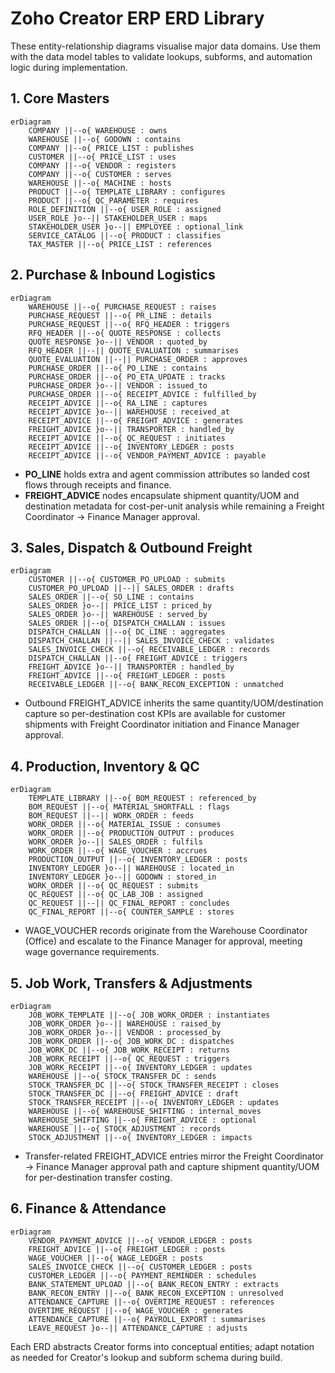 # Zoho Creator ERP ERD Library

These entity-relationship diagrams visualise major data domains. Use them with the data model tables to validate lookups, subforms, and automation logic during implementation.

## 1. Core Masters
```mermaid
erDiagram
    COMPANY ||--o{ WAREHOUSE : owns
    WAREHOUSE ||--o{ GODOWN : contains
    COMPANY ||--o{ PRICE_LIST : publishes
    CUSTOMER ||--o{ PRICE_LIST : uses
    COMPANY ||--o{ VENDOR : registers
    COMPANY ||--o{ CUSTOMER : serves
    WAREHOUSE ||--o{ MACHINE : hosts
    PRODUCT ||--o{ TEMPLATE_LIBRARY : configures
    PRODUCT ||--o{ QC_PARAMETER : requires
    ROLE_DEFINITION ||--o{ USER_ROLE : assigned
    USER_ROLE }o--|| STAKEHOLDER_USER : maps
    STAKEHOLDER_USER }o--|| EMPLOYEE : optional_link
    SERVICE_CATALOG ||--o{ PRODUCT : classifies
    TAX_MASTER ||--o{ PRICE_LIST : references
```

## 2. Purchase & Inbound Logistics
```mermaid
erDiagram
    WAREHOUSE ||--o{ PURCHASE_REQUEST : raises
    PURCHASE_REQUEST ||--o{ PR_LINE : details
    PURCHASE_REQUEST ||--o{ RFQ_HEADER : triggers
    RFQ_HEADER ||--o{ QUOTE_RESPONSE : collects
    QUOTE_RESPONSE }o--|| VENDOR : quoted_by
    RFQ_HEADER ||--|| QUOTE_EVALUATION : summarises
    QUOTE_EVALUATION ||--|| PURCHASE_ORDER : approves
    PURCHASE_ORDER ||--o{ PO_LINE : contains
    PURCHASE_ORDER ||--o{ PO_ETA_UPDATE : tracks
    PURCHASE_ORDER }o--|| VENDOR : issued_to
    PURCHASE_ORDER ||--o{ RECEIPT_ADVICE : fulfilled_by
    RECEIPT_ADVICE ||--o{ RA_LINE : captures
    RECEIPT_ADVICE }o--|| WAREHOUSE : received_at
    RECEIPT_ADVICE ||--o{ FREIGHT_ADVICE : generates
    FREIGHT_ADVICE }o--|| TRANSPORTER : handled_by
    RECEIPT_ADVICE ||--o{ QC_REQUEST : initiates
    RECEIPT_ADVICE ||--o{ INVENTORY_LEDGER : posts
    RECEIPT_ADVICE ||--o{ VENDOR_PAYMENT_ADVICE : payable
```

- **PO_LINE** holds extra and agent commission attributes so landed cost flows through receipts and finance.
- **FREIGHT_ADVICE** nodes encapsulate shipment quantity/UOM and destination metadata for cost-per-unit analysis while remaining a Freight Coordinator → Finance Manager approval.

## 3. Sales, Dispatch & Outbound Freight
```mermaid
erDiagram
    CUSTOMER ||--o{ CUSTOMER_PO_UPLOAD : submits
    CUSTOMER_PO_UPLOAD ||--|| SALES_ORDER : drafts
    SALES_ORDER ||--o{ SO_LINE : contains
    SALES_ORDER }o--|| PRICE_LIST : priced_by
    SALES_ORDER }o--|| WAREHOUSE : served_by
    SALES_ORDER ||--o{ DISPATCH_CHALLAN : issues
    DISPATCH_CHALLAN ||--o{ DC_LINE : aggregates
    DISPATCH_CHALLAN ||--|| SALES_INVOICE_CHECK : validates
    SALES_INVOICE_CHECK ||--o{ RECEIVABLE_LEDGER : records
    DISPATCH_CHALLAN ||--o{ FREIGHT_ADVICE : triggers
    FREIGHT_ADVICE }o--|| TRANSPORTER : handled_by
    FREIGHT_ADVICE ||--o{ FREIGHT_LEDGER : posts
    RECEIVABLE_LEDGER ||--o{ BANK_RECON_EXCEPTION : unmatched
```

- Outbound FREIGHT_ADVICE inherits the same quantity/UOM/destination capture so per-destination cost KPIs are available for customer shipments with Freight Coordinator initiation and Finance Manager approval.

## 4. Production, Inventory & QC
```mermaid
erDiagram
    TEMPLATE_LIBRARY ||--o{ BOM_REQUEST : referenced_by
    BOM_REQUEST ||--o{ MATERIAL_SHORTFALL : flags
    BOM_REQUEST ||--|| WORK_ORDER : feeds
    WORK_ORDER ||--o{ MATERIAL_ISSUE : consumes
    WORK_ORDER ||--o{ PRODUCTION_OUTPUT : produces
    WORK_ORDER }o--|| SALES_ORDER : fulfils
    WORK_ORDER ||--o{ WAGE_VOUCHER : accrues
    PRODUCTION_OUTPUT ||--o{ INVENTORY_LEDGER : posts
    INVENTORY_LEDGER }o--|| WAREHOUSE : located_in
    INVENTORY_LEDGER }o--|| GODOWN : stored_in
    WORK_ORDER ||--o{ QC_REQUEST : submits
    QC_REQUEST ||--o{ QC_LAB_JOB : assigned
    QC_REQUEST ||--|| QC_FINAL_REPORT : concludes
    QC_FINAL_REPORT ||--o{ COUNTER_SAMPLE : stores
```

- WAGE_VOUCHER records originate from the Warehouse Coordinator (Office) and escalate to the Finance Manager for approval, meeting wage governance requirements.

## 5. Job Work, Transfers & Adjustments
```mermaid
erDiagram
    JOB_WORK_TEMPLATE ||--o{ JOB_WORK_ORDER : instantiates
    JOB_WORK_ORDER }o--|| WAREHOUSE : raised_by
    JOB_WORK_ORDER }o--|| VENDOR : processed_by
    JOB_WORK_ORDER ||--o{ JOB_WORK_DC : dispatches
    JOB_WORK_DC ||--o{ JOB_WORK_RECEIPT : returns
    JOB_WORK_RECEIPT ||--o{ QC_REQUEST : triggers
    JOB_WORK_RECEIPT ||--o{ INVENTORY_LEDGER : updates
    WAREHOUSE ||--o{ STOCK_TRANSFER_DC : sends
    STOCK_TRANSFER_DC ||--o{ STOCK_TRANSFER_RECEIPT : closes
    STOCK_TRANSFER_DC ||--o{ FREIGHT_ADVICE : draft
    STOCK_TRANSFER_RECEIPT ||--o{ INVENTORY_LEDGER : updates
    WAREHOUSE ||--o{ WAREHOUSE_SHIFTING : internal_moves
    WAREHOUSE_SHIFTING ||--o{ FREIGHT_ADVICE : optional
    WAREHOUSE ||--o{ STOCK_ADJUSTMENT : records
    STOCK_ADJUSTMENT ||--o{ INVENTORY_LEDGER : impacts
```

- Transfer-related FREIGHT_ADVICE entries mirror the Freight Coordinator → Finance Manager approval path and capture shipment quantity/UOM for per-destination transfer costing.

## 6. Finance & Attendance
```mermaid
erDiagram
    VENDOR_PAYMENT_ADVICE ||--o{ VENDOR_LEDGER : posts
    FREIGHT_ADVICE ||--o{ FREIGHT_LEDGER : posts
    WAGE_VOUCHER ||--o{ WAGE_LEDGER : posts
    SALES_INVOICE_CHECK ||--o{ CUSTOMER_LEDGER : posts
    CUSTOMER_LEDGER ||--o{ PAYMENT_REMINDER : schedules
    BANK_STATEMENT_UPLOAD ||--o{ BANK_RECON_ENTRY : extracts
    BANK_RECON_ENTRY ||--o{ BANK_RECON_EXCEPTION : unresolved
    ATTENDANCE_CAPTURE ||--o{ OVERTIME_REQUEST : references
    OVERTIME_REQUEST ||--o{ WAGE_VOUCHER : generates
    ATTENDANCE_CAPTURE ||--o{ PAYROLL_EXPORT : summarises
    LEAVE_REQUEST }o--|| ATTENDANCE_CAPTURE : adjusts
```

Each ERD abstracts Creator forms into conceptual entities; adapt notation as needed for Creator's lookup and subform schema during build.
